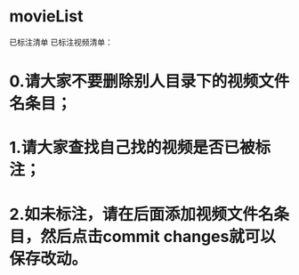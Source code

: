 # movieList
已标注清单
已标注视频清单： 
# 0.请大家不要删除别人目录下的视频文件名条目； 
# 1.请大家查找自己找的视频是否已被标注； 
# 2.如未标注，请在后面添加视频文件名条目，然后点击commit changes就可以保存改动。
